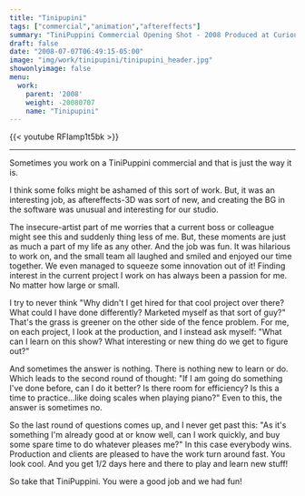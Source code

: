 ```yaml
---
title: "Tinipupini"
tags: ["commercial","animation","aftereffects"]
summary: "TiniPuppini Commercial Opening Shot - 2008 Produced at Curious Pictures"
draft: false
date: "2008-07-07T06:49:15-05:00"
image: "img/work/tinipupini/tinipupini_header.jpg"
showonlyimage: false
menu:
  work:
    parent: '2008'
    weight: -20080707
    name: "Tinipupini"
---
```


{{< youtube RFIamp1t5bk >}}

---

Sometimes you work on a TiniPuppini commercial and that is just the way it is.

I think some folks might be ashamed of this sort of work. But, it was an interesting job, as aftereffects-3D was sort of new, and creating the BG in the software was unusual and interesting for our studio.

The insecure-artist part of me worries that a current boss or colleague might see this and suddenly thing less of me. But, these moments are just as much a part of my life as any other. And the job was fun. It was hilarious to work on, and the small team all laughed and smiled and enjoyed our time together. We even managed to squeeze some innovation out of it! Finding interest in the current project I work on has always been a passion for me. No matter how large or small.

I try to never think "Why didn't I get hired for that cool project over there? What could I have done differently? Marketed myself as that sort of guy?"
That's the grass is greener on the other side of the fence problem.
For me, on each project, I look at the production, and I instead ask myself: "What can I learn on this show? What interesting or new thing do we get to figure out?"

And sometimes the answer is nothing. There is nothing new to learn or do. Which leads to the second round of thought: "If I am going do something I've done before, can I do it better? Is there room for efficiency? Is this a time to practice...like doing scales when playing piano?" Even to this, the answer is sometimes no.

So the last round of questions comes up, and I never get past this: "As it's something I'm already good at or know well, can I work quickly, and buy some spare time to do whatever pleases me?" In this case everybody wins. Production and clients are pleased to have the work turn around fast. You look cool. And you get 1/2 days here and there to play and learn new stuff!

So take that TiniPuppini. You were a good job and we had fun!

